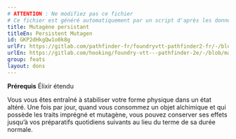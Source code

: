 ```yaml
---
# ATTENTION : Ne modifiez pas ce fichier
# Ce fichier est généré automatiquement par un script d'après les données du module Foundry VTT officiel et de sa traduction
title: Mutagène persistant
titleEn: Persistent Mutagen
id: GKP2dHkgQw1o0k8g
urlFr: https://gitlab.com/pathfinder-fr/foundryvtt-pathfinder2-fr/-/blob/master/data/feats/GKP2dHkgQw1o0k8g.htm
urlEn: https://gitlab.com/hooking/foundry-vtt---pathfinder-2e/-/blob/master/packs/data/feats.db/persistent-mutagen.json
group: feats
layout: dons
---
```

**Prérequis** Élixir étendu

Vous vous êtes entraîné à stabiliser votre forme physique dans un état altéré. Une fois par jour, quand vous consommez un objet alchimique et qui possède les traits imprégné et mutagène, vous pouvez conserver ses effets jusqu’à vos préparatifs quotidiens suivants au lieu du terme de sa durée normale.


